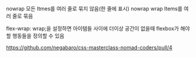 nowrap	모든 Itmes를 여러 줄로 묶지 않음(한 줄에 표시)	nowrap
wrap	Items를 여러 줄로 묶음


flex-wrap: wrap;을 설정하면
아이템들 사이에 더이상 공간이 없을때 flexbox가 해야 할 행동들을 정의할 수 있음

https://github.com/negabaro/css-masterclass-nomad-coders/pull/4